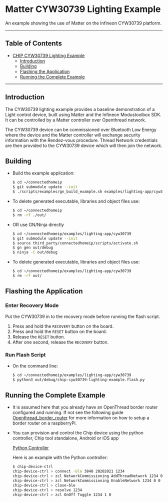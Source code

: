 # Matter CYW30739 Lighting Example

An example showing the use of Matter on the Infineon CYW30739 platform.

---

## Table of Contents

- [CHIP CYW30739 Lighting Example](#matter-cyw30739-lighting-example)
  - [Introduction](#introduction)
  - [Building](#building)
  - [Flashing the Application](#flashing-the-application)
  - [Running the Complete Example](#running-the-complete-example)

---

## Introduction

The CYW30739 lighting example provides a baseline demonstration of a Light control
device, built using Matter and the Infineon Modustoolbox SDK. It can be controlled
by a Matter controller over Openthread network.

The CYW30739 device can be commissioned over Bluetooth Low Energy where the device
and the Matter controller will exchange security information with the Rendez-vous
procedure. Thread Network credentials are then provided to the CYW30739 device
which will then join the network.

## Building

- Build the example application:

  ```bash
  $ cd ~/connectedhomeip
  $ git submodule update --init
  $ ./scripts/examples/gn_build_example.sh examples/lighting-app/cyw30739 out/lighting-app
  ```

- To delete generated executable, libraries and object files use:

  ```bash
  $ cd ~/connectedhomeip
  $ rm -rf ./out/
  ```

- OR use GN/Ninja directly

  ```bash
  $ cd ~/connectedhomeip/examples/lighting-app/cyw30739
  $ git submodule update --init
  $ source third_party/connectedhomeip/scripts/activate.sh
  $ gn gen out/debug
  $ ninja -C out/debug
  ```

- To delete generated executable, libraries and object files use:

  ```bash
  $ cd ~/connectedhomeip/examples/lighting-app/cyw30739
  $ rm -rf out/
  ```

## Flashing the Application

### Enter Recovery Mode

Put the CYW30739 in to the recovery mode before running the flash script.

1. Press and hold the `RECOVERY` button on the board.
2. Press and hold the `RESET` button on the board.
3. Release the `RESET` button.
4. After one second, release the `RECOVERY` button.

### Run Flash Script

- On the command line:

  ```bash
  $ cd ~/connectedhomeip/examples/lighting-app/cyw30739
  $ python3 out/debug/chip-cyw30739-lighting-example.flash.py
  ```

## Running the Complete Example

- It is assumed here that you already have an OpenThread border router
  configured and running. If not see the following guide
  [Openthread_border_router](https://github.com/project-chip/connectedhomeip/blob/master/docs/guides/openthread_border_router_pi.md)
  for more information on how to setup a border router on a raspberryPi.

- You can provision and control the Chip device using the python controller,
  Chip tool standalone, Android or iOS app

  [Python Controller](https://github.com/project-chip/connectedhomeip/blob/master/src/controller/python/README.md)

  Here is an example with the Python controller:

  ```bash
  $ chip-device-ctrl
  chip-device-ctrl > connect -ble 3840 20202021 1234
  chip-device-ctrl > zcl NetworkCommissioning AddThreadNetwork 1234 0 0 operationalDataset=hex:0e080000000000000000000300000b35060004001fffe00208dead00beef00cafe0708fddead00beef000005108e11d8ea8ffaa875713699f59e8807e0030a4f70656e5468726561640102c2980410edc641eb63b100b87e90a9980959befc0c0402a0fff8 breadcrumb=0 timeoutMs=1000
  chip-device-ctrl > zcl NetworkCommissioning EnableNetwork 1234 0 0 networkID=hex:dead00beef00cafe breadcrumb=0 timeoutMs=1000
  chip-device-ctrl > close-ble
  chip-device-ctrl > resolve 1234
  chip-device-ctrl > zcl OnOff Toggle 1234 1 0
  ```
